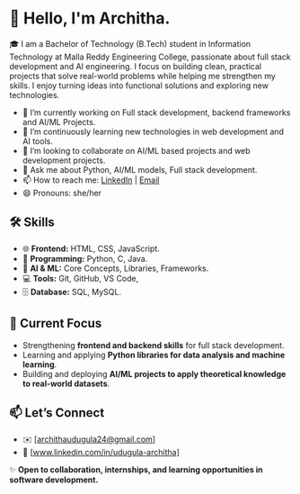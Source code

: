# 👋 Hello, I'm Architha.

🎓 I am a Bachelor of Technology (B.Tech) student in Information Technology at Malla Reddy Engineering College, passionate about full stack development and AI engineering. I focus on building clean, practical projects that solve real-world problems while helping me strengthen my skills.
I enjoy turning ideas into functional solutions and exploring new technologies.

- 🔭 I’m currently working on Full stack development, backend frameworks and AI/ML Projects.
- 🌱 I’m continuously learning new technologies in web development and AI tools.
- 👯 I’m looking to collaborate on AI/ML based projects and web development projects.
- 💬 Ask me about Python, AI/ML models, Full stack development.
- 📫 How to reach me: [LinkedIn](www.linkedin.com/in/udugula-architha) | [Email](mailto:archithaudugula24@gmail.com)
- 😄 Pronouns: she/her

## 🛠️ Skills

- 🌐 **Frontend:** HTML, CSS, JavaScript.
- 🐍 **Programming:** Python, C, Java.
- 🤖 **AI & ML:** Core Concepts, Libraries, Frameworks.
- 💻 **Tools:** Git, GitHub, VS Code, 
- 🗄️ **Database:**  SQL, MySQL.

## 📌 Current Focus

- Strengthening **frontend and backend skills** for full stack development.
- Learning and applying **Python libraries for data analysis and machine learning**.
- Building and deploying **AI/ML projects to apply theoretical knowledge to real-world datasets**.

## 📫 Let’s Connect

- ✉️ [archithaudugula24@gmail.com]
- 💼 [www.linkedin.com/in/udugula-architha]

✨ **Open to collaboration, internships, and learning opportunities in software development.**
